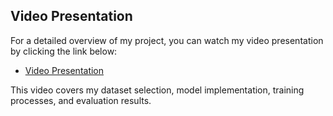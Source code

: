 ## Video Presentation

For a detailed overview of my project, you can watch my video presentation by clicking the link below:

- [Video Presentation](https://drive.google.com/drive/folders/1HXb3ws1owqShYD7HeQyGl1nuxoCjoFjI?usp=sharing)

This video covers my dataset selection, model implementation, training processes, and evaluation results.
